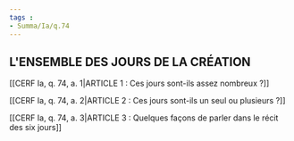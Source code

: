 ```yaml
---
tags : 
- Summa/Ia/q.74
---
```


## L'ENSEMBLE DES JOURS DE LA CRÉATION

[[CERF Ia, q. 74, a. 1|ARTICLE 1 : Ces jours sont-ils assez nombreux ?]]

[[CERF Ia, q. 74, a. 2|ARTICLE 2 : Ces jours sont-ils un seul ou plusieurs ?]]

[[CERF Ia, q. 74, a. 3|ARTICLE 3 : Quelques façons de parler dans le récit des six jours]]

